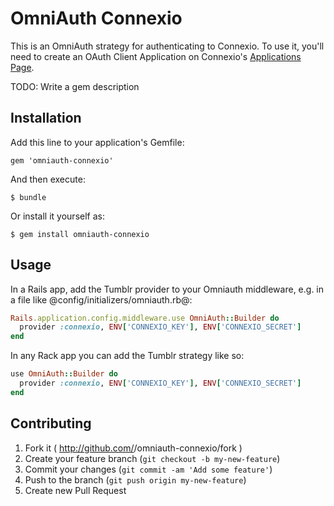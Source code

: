 # OmniAuth Connexio

This is an OmniAuth strategy for authenticating to Connexio. To use it, you'll need to create an OAuth Client Application on Connexio's [Applications Page](login.connexiolabs.com/clients/new).

TODO: Write a gem description

## Installation

Add this line to your application's Gemfile:

    gem 'omniauth-connexio'

And then execute:

    $ bundle

Or install it yourself as:

    $ gem install omniauth-connexio

## Usage

In a Rails app, add the Tumblr provider to your Omniauth middleware, e.g. in a file like @config/initializers/omniauth.rb@:

```ruby
Rails.application.config.middleware.use OmniAuth::Builder do
  provider :connexio, ENV['CONNEXIO_KEY'], ENV['CONNEXIO_SECRET']
end
```

In any Rack app you can add the Tumblr strategy like so:

```ruby
use OmniAuth::Builder do
  provider :connexio, ENV['CONNEXIO_KEY'], ENV['CONNEXIO_SECRET']
end
```

## Contributing

1. Fork it ( http://github.com/<my-github-username>/omniauth-connexio/fork )
2. Create your feature branch (`git checkout -b my-new-feature`)
3. Commit your changes (`git commit -am 'Add some feature'`)
4. Push to the branch (`git push origin my-new-feature`)
5. Create new Pull Request
